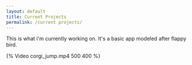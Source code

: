```yaml
---
layout: default
title: Current Projects
permalink: /current projects/
---
```


This is what i'm currently working on. It's a basic app modeled after flappy bird.

{% Video corgi_jump.mp4 500 400 %}
